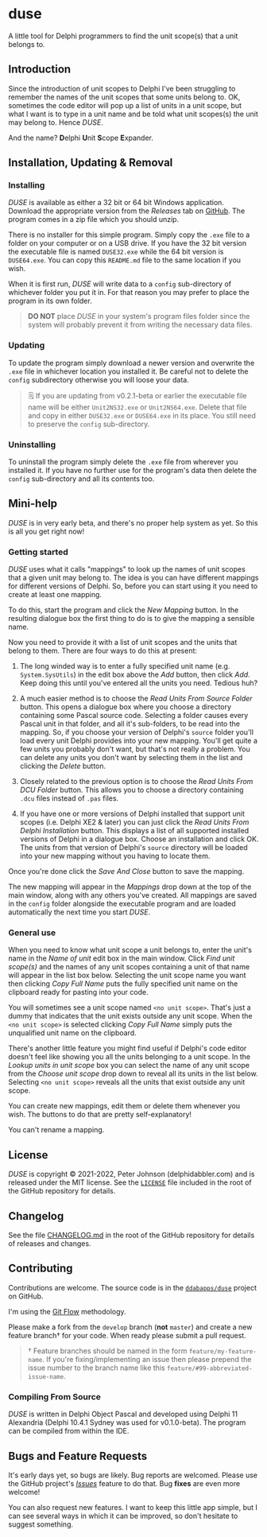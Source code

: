# duse

A little tool for Delphi programmers to find the unit scope(s) that a unit belongs to.

## Introduction

Since the introduction of unit scopes to Delphi I've been struggling to remember the names of the unit scopes that some units belong to. OK, sometimes the code editor will pop up a list of units in a unit scope, but what I want is to type in a unit name and be told what unit scopes(s) the unit may belong to. Hence _DUSE_.

And the name? **D**elphi **U**nit **S**cope **E**xpander.

## Installation, Updating & Removal

### Installing

_DUSE_ is available as either a 32 bit or 64 bit Windows application. Download the appropriate version from the _Releases_ tab on [GitHub](https://github.com/ddabapps/duse). The program comes in a zip file which you should unzip.

There is no installer for this simple program. Simply copy the `.exe` file to a folder on your computer or on a USB drive. If you have the 32 bit version the executable file is named `DUSE32.exe` while the 64 bit version is `DUSE64.exe`. You can copy this `README.md` file to the same location if you wish.

When it is first run, _DUSE_ will write data to a `config` sub-directory of whichever folder you put it in. For that reason you may prefer to place the program in its own folder.

> **DO NOT** place _DUSE_ in your system's program files folder since the system will probably prevent it from writing the necessary data files.

### Updating

To update the program simply download a newer version and overwrite the `.exe` file in whichever location you installed it. Be careful not to delete the `config` subdirectory otherwise you will loose your data.

> 🗒️ If you are updating from v0.2.1-beta or earlier the executable file name will be either `Unit2NS32.exe` or `Unit2NS64.exe`. Delete that file and copy in either `DUSE32.exe` or `DUSE64.exe` in its place. You still need to preserve the `config` sub-directory.

### Uninstalling

To uninstall the program simply delete the `.exe` file from wherever you installed it. If you have no further use for the program's data then delete the `config` sub-directory and all its contents too.

## Mini-help

_DUSE_ is in very early beta, and there's no proper help system as yet. So this is all you get right now!

### Getting started

_DUSE_ uses what it calls "mappings" to look up the names of unit scopes that a given unit may belong to. The idea is you can have different mappings for different versions of Delphi. So, before you can start using it you need to create at least one mapping.

To do this, start the program and click the _New Mapping_ button. In the resulting dialogue box the first thing to do is to give the mapping a sensible name.

Now you need to provide it with a list of unit scopes and the units that belong to them. There are four ways to do this at present:

1. The long winded way is to enter a fully specified unit name (e.g. `System.SysUtils`) in the edit box above the _Add_ button, then click _Add_. Keep doing this until you've entered all the units you need. Tedious huh?

2. A much easier method is to choose the _Read Units From Source Folder_ button. This opens a dialogue box where you choose a directory containing some Pascal source code. Selecting a folder causes every Pascal unit in that folder, and all it's sub-folders, to be read into the mapping. So, if you choose your version of Delphi's `source` folder you'll load every unit Delphi provides into your new mapping. You'll get quite a few units you probably don't want, but that's not really a problem. You can delete any units you don't want by selecting them in the list and clicking the _Delete_ button.

3. Closely related to the previous option is to choose the _Read Units From DCU Folder_ button. This allows you to choose a directory containing `.dcu` files instead of `.pas` files.

4. If you have one or more versions of Delphi installed that support unit scopes (i.e. Delphi XE2 & later) you can just click the _Read Units From Delphi Installation_ button. This displays a list of all supported installed versions of Delphi in a dialogue box. Choose an  installation and click OK. The units from that version of Delphi's `source` directory will be loaded into your new mapping without you having to locate them.

Once you're done click the _Save And Close_ button to save the mapping.

The new mapping will appear in the _Mappings_ drop down at the top of the main window, along with any others you've created. All mappings are saved in the `config` folder alongside the executable program and are loaded automatically the next time you start _DUSE_.

### General use

When you need to know what unit scope a unit belongs to, enter the unit's name in the _Name of unit_ edit box in the main window. Click _Find unit scope(s)_ and the names of any unit scopes containing a unit of that name will appear in the list box below. Selecting the unit scope name you want then clicking _Copy Full Name_ puts the fully specified unit name on the clipboard ready for pasting into your code.

You will sometimes see a unit scope named `<no unit scope>`. That's just a dummy that indicates that the unit exists outside any unit scope. When the `<no unit scope>` is selected clicking _Copy Full Name_ simply puts the unqualified unit name on the clipboard.

There's another little feature you might find useful if Delphi's code editor doesn't feel like showing you all the units belonging to a unit scope. In the _Lookup units in unit scope_ box you can select the name of any unit scope from the _Choose unit scope_ drop down to reveal all its units in the list below. Selecting `<no unit scope>` reveals all the units that exist outside any unit scope.

You can create new mappings, edit them or delete them whenever you wish. The buttons to do that are pretty self-explanatory!

You can't rename a mapping.

## License

_DUSE_ is copyright © 2021-2022, Peter Johnson (delphidabbler.com) and is released under the MIT license. See the [`LICENSE`](https://github.com/ddabapps/duse/blob/master/LICENSE) file included in the root of the GitHub repository for details.

## Changelog

See the file [CHANGELOG.md](https://github.com/ddabapps/duse/blob/master/CHANGELOG.md) in the root of the GitHub repository for details of releases and changes.

## Contributing

Contributions are welcome. The source code is in the [`ddabapps/duse`](https://github.com/ddabapps/duse) project on GitHub.

I'm using the [Git Flow](https://nvie.com/posts/a-successful-git-branching-model/) methodology.

Please make a fork from the `develop` branch (**not** `master`) and create a new feature branch† for your code. When ready please submit a pull request.

> † Feature branches should be named in the form `feature/my-feature-name`. If you're fixing/implementing an issue then please prepend the issue number to the branch name like this `feature/#99-abbreviated-issue-name`.

### Compiling From Source

_DUSE_ is written in Delphi Object Pascal and developed using Delphi 11 Alexandria (Delphi 10.4.1 Sydney was used for v0.1.0-beta). The program can be compiled from within the IDE.

## Bugs and Feature Requests

It's early days yet, so bugs are likely. Bug reports are welcomed. Please use the GitHub project's [_Issues_](https://github.com/ddabapps/duse/issues) feature to do that. Bug **fixes** are even more welcome!

You can also request new features. I want to keep this little app simple, but I can see several ways in which it can be improved, so don't hesitate to suggest something.
